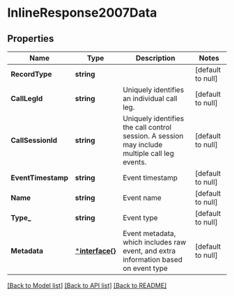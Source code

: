 # InlineResponse2007Data

## Properties
Name | Type | Description | Notes
------------ | ------------- | ------------- | -------------
**RecordType** | **string** |  | [default to null]
**CallLegId** | **string** | Uniquely identifies an individual call leg. | [default to null]
**CallSessionId** | **string** | Uniquely identifies the call control session. A session may include multiple call leg events. | [default to null]
**EventTimestamp** | **string** | Event timestamp | [default to null]
**Name** | **string** | Event name | [default to null]
**Type_** | **string** | Event type | [default to null]
**Metadata** | [***interface{}**](interface{}.md) | Event metadata, which includes raw event, and extra information based on event type | [default to null]

[[Back to Model list]](../README.md#documentation-for-models) [[Back to API list]](../README.md#documentation-for-api-endpoints) [[Back to README]](../README.md)

